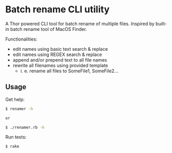 # Batch rename CLI utility

A Thor powered CLI tool for batch rename of multiple files. Inspired by built-in batch rename tool of MacOS Finder.

Functionalities:
  - edit names using basic text search & replace
  - edit names using REGEX search & replace
  - append and/or prepend text to all file names
  - rewrite all filenames using provided template
    - i. e. rename all files to SomeFile1, SomeFile2...

## Usage

Get help:
```bash
$ renamer -h

or

$ ./renamer.rb -h
```

Run tests:
```
$ rake
```